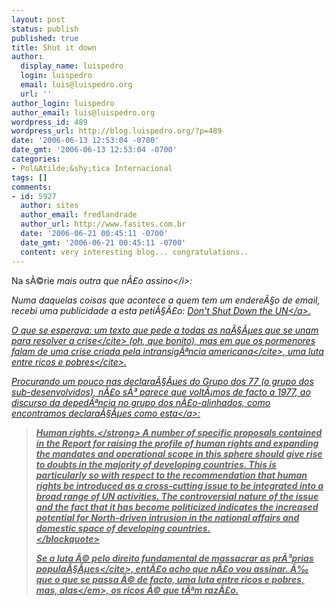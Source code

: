 ```yaml
---
layout: post
status: publish
published: true
title: Shut it down
author:
  display_name: luispedro
  login: luispedro
  email: luis@luispedro.org
  url: ''
author_login: luispedro
author_email: luis@luispedro.org
wordpress_id: 489
wordpress_url: http://blog.luispedro.org/?p=489
date: '2006-06-13 12:53:04 -0700'
date_gmt: '2006-06-13 12:53:04 -0700'
categories:
- Pol&Atilde;&shy;tica Internacional
tags: []
comments:
- id: 5927
  author: sites
  author_email: fredlandrade
  author_url: http://www.fasites.com.br
  date: '2006-06-21 00:45:11 -0700'
  date_gmt: '2006-06-21 00:45:11 -0700'
  content: very interesting blog... congratulations..
---
```

<p>Na s&Atilde;&copy;rie <i>mais outra que n&Atilde;&pound;o assino<&#47;i>:</p>
<p>Numa daquelas coisas que acontece a quem tem um endere&Atilde;&sect;o de email, recebi uma publicidade a esta peti&Atilde;&sect;&Atilde;&pound;o: <a href="http:&#47;&#47;www.dontshutdowntheun.org&#47;">Don't Shut Down the UN<&#47;a>.</p>
<p>O que se esperava: um texto que <cite>pede a todas as na&Atilde;&sect;&Atilde;&micro;es que se unam para resolver a crise<&#47;cite> (oh, que bonito), mas em que os pormenores falam de uma crise criada pela <cite>intransig&Atilde;&ordf;ncia americana<&#47;cite>, uma <cite>luta entre ricos e pobres<&#47;cite>.</p>
<p>Procurando um pouco nas declara&Atilde;&sect;&Atilde;&micro;es do Grupo dos 77 (o grupo dos sub-desenvolvidos), n&Atilde;&pound;o s&Atilde;&sup3; parece que volt&Atilde;&iexcl;mos de facto a 1977, ao discurso da deped&Atilde;&ordf;ncia no grupo dos n&Atilde;&pound;o-alinhados, como encontramos <a href="http:&#47;&#47;www.g77.org&#47;Docs&#47;policy brief.htm">declara&Atilde;&sect;&Atilde;&micro;es como esta<&#47;a>:</p>
<blockquote><p>
<strong>Human rights.<&#47;strong> A number of specific proposals contained in the Report for raising the profile of human rights and expanding the mandates and operational scope in this sphere should give rise to doubts in the majority of developing countries. This is particularly so with respect to the recommendation that human rights be introduced as a cross-cutting issue to be integrated into a broad range of UN activities. The controversial nature of the issue and the fact that it has become politicized indicates the increased potential for North-driven intrusion in the national affairs and domestic space of developing countries.<br />
<&#47;blockquote></p>
<p>Se a luta &Atilde;&copy; pelo <cite>direito fundamental de massacrar as pr&Atilde;&sup3;prias popula&Atilde;&sect;&Atilde;&micro;es<&#47;cite>, ent&Atilde;&pound;o acho que n&Atilde;&pound;o vou assinar. &Atilde;&permil; que o que se passa &Atilde;&copy; de facto, uma luta entre ricos e pobres, mas, <em>alas<&#47;em>, os ricos &Atilde;&copy; que t&Atilde;&ordf;m raz&Atilde;&pound;o.</p>
